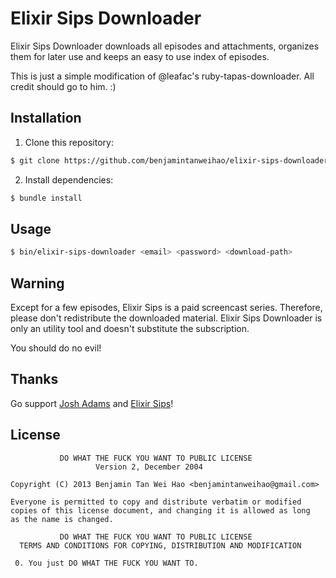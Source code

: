 Elixir Sips Downloader
======================

Elixir Sips Downloader downloads all episodes and attachments, 
organizes them for later use and keeps an easy to use index of episodes.

This is just a simple modification of @leafac's ruby-tapas-downloader. All
credit should go to him. :)

Installation
------------

1. Clone this repository:

  ```bash
  $ git clone https://github.com/benjamintanweihao/elixir-sips-downloader.git
  ```

2. Install dependencies:

  ```bash
  $ bundle install
  ```

Usage
-----

```bash
$ bin/elixir-sips-downloader <email> <password> <download-path>
```

Warning
-------

Except for a few episodes, Elixir Sips is a paid screencast series. Therefore, please
don't redistribute the downloaded material. Elixir Sips Downloader is
only an utility tool and doesn't substitute the subscription.

You should do no evil!

Thanks
------

Go support [Josh Adams](https://plus.google.com/104164786189701557366?rel=author) and [Elixir Sips](http://elixirsips.com/)! 

License
-------

               DO WHAT THE FUCK YOU WANT TO PUBLIC LICENSE
                       Version 2, December 2004

    Copyright (C) 2013 Benjamin Tan Wei Hao <benjamintanweihao@gmail.com>

    Everyone is permitted to copy and distribute verbatim or modified
    copies of this license document, and changing it is allowed as long
    as the name is changed.

               DO WHAT THE FUCK YOU WANT TO PUBLIC LICENSE
      TERMS AND CONDITIONS FOR COPYING, DISTRIBUTION AND MODIFICATION

     0. You just DO WHAT THE FUCK YOU WANT TO.

